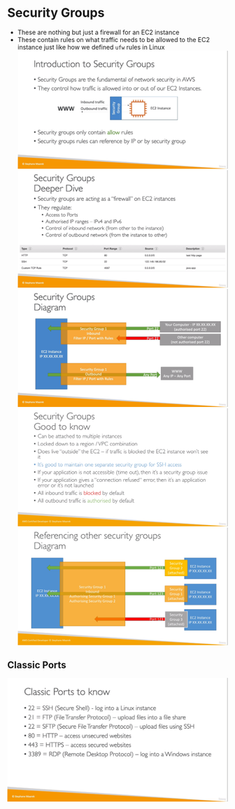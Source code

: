 # Security Groups
* These are nothing but just a firewall for an EC2 instance
* These contain rules on what traffic needs to be allowed to the EC2 instance just like how we defined `ufw` rules in Linux
![](img/security-groups.png)  
![](img/sg-deeper-dive.png)  
![](img/sg-diagram.png)  
![](img/more-sg.png)  
![](img/reference-sg.png)  

## Classic Ports
![](img/classic-ports.png)  

